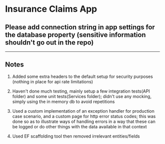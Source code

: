 # Insurance Claims App

## Please add connection string in app settings for the database property (sensitive information shouldn't go out in the repo)

---

## Notes

1. Added some extra headers to the default setup for security purposes (nothing in place for api rate limitations)

2. Haven't done much testing, mainly setup a few integration tests(API folder) and some unit tests(Services folder); didn't use any mocking, simply using the in memory db to avoid repetitions

3. Used a custom implementation of an exception handler for production case scenario, and a custom page for http error status codes; this was done so as to illustrate ways of handling errors in a way that these can be logged or do other things with the data available in that context

4. Used EF scaffolding tool then removed irrelevant entities/fields
